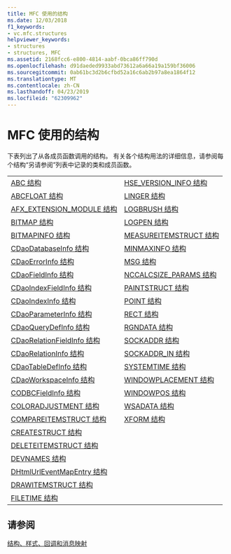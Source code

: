 ```yaml
---
title: MFC 使用的结构
ms.date: 12/03/2018
f1_keywords:
- vc.mfc.structures
helpviewer_keywords:
- structures
- structures, MFC
ms.assetid: 2168fcc6-e800-4814-aabf-0bca86ff790d
ms.openlocfilehash: d91daeded9933abd73612a6a66a19a159bf36006
ms.sourcegitcommit: 0ab61bc3d2b6cfbd52a16c6ab2b97a8ea1864f12
ms.translationtype: MT
ms.contentlocale: zh-CN
ms.lasthandoff: 04/23/2019
ms.locfileid: "62309962"
---
```

# <a name="structures-used-by-mfc"></a>MFC 使用的结构

下表列出了从各成员函数调用的结构。 有关各个结构用法的详细信息，请参阅每个结构“另请参阅”列表中记录的类和成员函数。

|||
|-|-|
|[ABC 结构](/windows/desktop/api/wingdi/ns-wingdi-_abc)|[HSE_VERSION_INFO 结构](../../mfc/reference/hse-version-info-structure.md)|
|[ABCFLOAT 结构](/windows/desktop/api/wingdi/ns-wingdi-_abcfloat)|[LINGER 结构](/windows/desktop/api/winsock/ns-winsock-linger)|
|[AFX_EXTENSION_MODULE 结构](../../mfc/reference/afx-extension-module-structure.md)|[LOGBRUSH 结构](/windows/desktop/api/wingdi/ns-wingdi-taglogbrush)|
|[BITMAP 结构](/windows/desktop/api/wingdi/ns-wingdi-tagbitmap)|[LOGPEN 结构](/windows/desktop/api/Wingdi/ns-wingdi-taglogpen)|
|[BITMAPINFO 结构](/windows/desktop/api/wingdi/ns-wingdi-tagbitmapinfo)|[MEASUREITEMSTRUCT 结构](/windows/desktop/api/winuser/ns-winuser-tagmeasureitemstruct)|
|[CDaoDatabaseInfo 结构](../../mfc/reference/cdaodatabaseinfo-structure.md)|[MINMAXINFO 结构](/windows/desktop/api/winuser/ns-winuser-tagminmaxinfo)|
|[CDaoErrorInfo 结构](../../mfc/reference/cdaoerrorinfo-structure.md)|[MSG 结构](/windows/desktop/api/winuser/ns-winuser-tagmsg)|
|[CDaoFieldInfo 结构](../../mfc/reference/cdaofieldinfo-structure.md)|[NCCALCSIZE_PARAMS 结构](/windows/desktop/api/winuser/ns-winuser-tagnccalcsize_params)|
|[CDaoIndexFieldInfo 结构](../../mfc/reference/cdaoindexfieldinfo-structure.md)|[PAINTSTRUCT 结构](/windows/desktop/api/winuser/ns-winuser-tagpaintstruct)|
|[CDaoIndexInfo 结构](../../mfc/reference/cdaoindexinfo-structure.md)|[POINT 结构](/windows/desktop/api/windef/ns-windef-tagpoint)|
|[CDaoParameterInfo 结构](../../mfc/reference/cdaoparameterinfo-structure.md)|[RECT 结构](/windows/desktop/api/windef/ns-windef-tagrect)|
|[CDaoQueryDefInfo 结构](../../mfc/reference/cdaoquerydefinfo-structure.md)|[RGNDATA 结构](/windows/desktop/api/wingdi/ns-wingdi-_rgndata)|
|[CDaoRelationFieldInfo 结构](../../mfc/reference/cdaorelationfieldinfo-structure.md)|[SOCKADDR 结构](/windows/desktop/winsock/sockaddr-2)|
|[CDaoRelationInfo 结构](../../mfc/reference/cdaorelationinfo-structure.md)|[SOCKADDR_IN 结构](/windows/desktop/winsock/sockaddr-2)|
|[CDaoTableDefInfo 结构](../../mfc/reference/cdaotabledefinfo-structure.md)|[SYSTEMTIME 结构](/windows/desktop/api/minwinbase/ns-minwinbase-systemtime)
|[CDaoWorkspaceInfo 结构](../../mfc/reference/cdaoworkspaceinfo-structure.md)|[WINDOWPLACEMENT 结构](/windows/desktop/api/winuser/ns-winuser-tagwindowplacement)|
|[CODBCFieldInfo 结构](../../mfc/reference/codbcfieldinfo-structure.md)|[WINDOWPOS 结构](/windows/desktop/api/winuser/ns-winuser-tagwindowpos)
|[COLORADJUSTMENT 结构](/windows/desktop/api/wingdi/ns-wingdi-tagcoloradjustment)|[WSADATA 结构](/windows/desktop/api/winsock2/ns-winsock2-wsadata)|
|[COMPAREITEMSTRUCT 结构](/windows/desktop/api/winuser/ns-winuser-tagcompareitemstruct)|[XFORM 结构](/windows/desktop/api/wingdi/ns-wingdi-tagxform)|
|[CREATESTRUCT 结构](/windows/desktop/api/winuser/ns-winuser-tagcreatestructa)||
|[DELETEITEMSTRUCT 结构](/windows/desktop/api/winuser/ns-winuser-tagdeleteitemstruct)||
|[DEVNAMES 结构](/windows/desktop/api/commdlg/ns-commdlg-tagdevnames)||
|[DHtmlUrlEventMapEntry 结构](../../mfc/reference/dhtmlurleventmapentry-structure.md)||
|[DRAWITEMSTRUCT 结构](/windows/desktop/api/winuser/ns-winuser-tagdrawitemstruct)||
|[FILETIME 结构](/windows/desktop/api/minwinbase/ns-minwinbase-filetime)||

## <a name="see-also"></a>请参阅

[结构、样式、回调和消息映射](../../mfc/reference/structures-styles-callbacks-and-message-maps.md)
